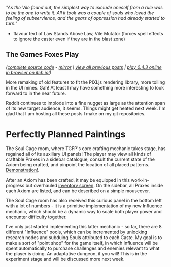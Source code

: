 *"As the Vile found out, the simplest way to exclude oneself from a rule was to be the one to write it. All it took was a couple of souls who loved the feeling of subservience, and the gears of oppression had already started to turn."*

- flavour text of Law Stands Above Law, Vile Mutator (forces spell effects to ignore the caster even if they are in the blast zone)

## The Games Foxes Play
*([complete source code](https://github.com/Oneirical/The-Games-Foxes-Play) - [mirror](https://codeberg.org/Oneirical/The-Games-Foxes-Play) | [view all previous posts](https://github.com/Oneirical/The-Games-Foxes-Play/tree/main/design/Development%20Logs) | [play 0.4.3 online in browser on itch.io!](https://oneirical.itch.io/tgfp))*

More remaking of old features to fit the PIXI.js rendering library, more toiling in the UI mines. Gah! At least I may have something more interesting to look forward to in the near future.

Reddit continues to implode into a fine nugget as large as the attention span of its new target audience, it seems. Things might get heated next week. I'm glad that I am hosting all these posts I make on my git repositories.

# Perfectly Planned Paintings

The Soul Cage room, where TGFP's core crafting mechanic takes stage, has regained all of its auxiliary UI panels! The player may view all kinds of craftable Praxes in a sidebar catalogue, consult the current state of the Axiom being crafted, and pinpoint the location of all placed patterns. [Demonstration!]().

After an Axiom has been crafted, it may be equipped in this work-in-progress but overhauled [inventory screen](). On the sidebar, all Praxes inside each Axiom are listed, and can be described on a simple mouseover.

The Soul Cage room has also received this curious panel in the bottom left with a lot of numbers - it is a primitive implementation of my new Influence mechanic, which should be a dynamic way to scale both player power and encounter difficulty together.

I've only just started implementing this latter mechanic - so far, there are 8 different "Influence" pools, which can be incremented by unlocking research nodes and subduing Souls attributed to each Caste. My goal is to make a sort of "point shop" for the game itself, in which Influence will be spent automatically to purchase challenges and enemies relevant to what the player is doing. An adaptative dungeon, if you will! This is in the experiment stage and will be discussed more next week.